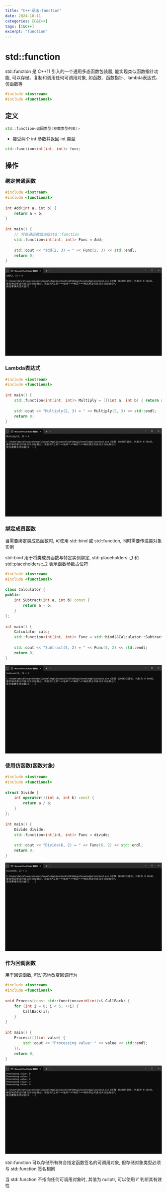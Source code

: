 ```yaml
---
title: "C++-语法-function"
date: 2024-10-11
categories: [C&C++]
tags: [C&C++]
excerpt: "function"
---
```


# std::function

std::function 是 C++11 引入的一个通用多态函数包装器, 能实现类似函数指针功能, 可以存储、复制和调用任何可调用对象, 如函数、函数指针、lambda表达式、仿函数等

```c++
#include <iostream>
#include <functional>
```

## 定义

```c++
std::function<返回类型(参数类型列表)>
```

- 接受两个 int 参数并返回 int 类型

```c++
std::function<int(int, int)> func;
```

## 操作

### 绑定普通函数

```c++
#include <iostream>
#include <functional>

int Add(int a, int b) {
    return a + b;
}

int main() {
    // 将普通函数赋值给std::function
    std::function<int(int, int)> Func = Add; 

    std::cout << "add(2, 3) = " << Func(2, 3) << std::endl;
    return 0;
}
```

![](/assets/SelfImgur/20241022171722.png)

### Lambda表达式

```c++
#include <iostream>
#include <functional>

int main() {
    std::function<int(int, int)> Multiply = [](int a, int b) { return a * b; };

    std::cout << "Multiply(2, 3) = " << Multiply(2, 3) << std::endl;
    return 0;
}
```

![](/assets/SelfImgur/20241022171758.png)

### 绑定成员函数

当需要绑定类成员函数时, 可使用 std::bind 或 std::function, 同时需要传递类对象实例

std::bind 用于将类成员函数与特定实例绑定, std::placeholders::_1 和 std::placeholders::_2 表示函数参数占位符

```c++
#include <iostream>
#include <functional>

class Calculator {
public:
    int Subtract(int a, int b) const {
        return a - b;
    }
};

int main() {
    Calculator calc;
    std::function<int(int, int)> Func = std::bind(&Calculator::Subtract, calc, std::placeholders::_1, std::placeholders::_2);
    
    std::cout << "Subtract(5, 2) = " << Func(5, 2) << std::endl;
    return 0;
}
```

![](/assets/SelfImgur/20241022171948.png)

### 使用仿函数(函数对象)

```c++
#include <iostream>
#include <functional>

struct Divide {
    int operator()(int a, int b) const {
        return a / b;
    }
};

int main() {
    Divide divide;
    std::function<int(int, int)> Func = divide;

    std::cout << "Divide(6, 2) = " << Func(6, 2) << std::endl;
    return 0;
}
```

![](/assets/SelfImgur/20241022172029.png)

### 作为回调函数

用于回调函数, 可动态地改变回调行为

```c++
#include <iostream>
#include <functional>

void Process(const std::function<void(int)>& CallBack) {
    for (int i = 0; i < 5; ++i) {
        CallBack(i);
    }
}

int main() {
    Process([](int value) {
        std::cout << "Processing value: " << value << std::endl;
    });
    return 0;
}
```

![](/assets/SelfImgur/20241021194232.png)

std::function 可以存储所有符合指定函数签名的可调用对象, 但存储对象类型必须与 std::function 签名相同

当 std::function 不指向任何可调用对象时, 其值为 nullptr, 可以使用 if 判断其有效性